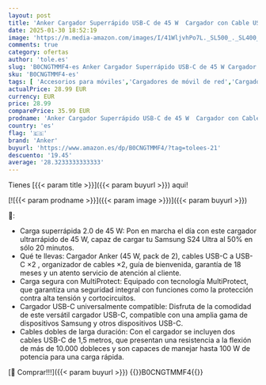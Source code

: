 ```yaml
---
layout: post
title: 'Anker Cargador Superrápido USB-C de 45 W  Cargador con Cable USB-C Compatible con Carga Rápida PPS para Samsung Galaxy S24 Ultra/S24/S23+/S23/S22/Note20  iPhone 16  Pixel y más  con 2 Cable de 1 5 m '
date: 2025-01-30 18:52:19
image: 'https://m.media-amazon.com/images/I/41WljvhPo7L._SL500_._SL400_.jpg'
comments: true
category: ofertas
author: 'tole.es'
slug: 'B0CNGTMMF4-es Anker Cargador Superrápido USB-C de 45 W Cargador con...'
sku: 'B0CNGTMMF4-es'
tags: [ 'Accesorios para móviles','Cargadores de móvil de red','Cargadores para móviles','Comunicación móvil y accesorios','Electrónica','anker','iphone','🇪🇸', ]
actualPrice: 28.99 EUR
currency: EUR
price: 28.99
comparePrice: 35.99 EUR
prodname: 'Anker Cargador Superrápido USB-C de 45 W  Cargador con Cable USB-C Compatible con Carga Rápida PPS para Samsung Galaxy S24 Ultra/S24/S23+/S23/S22/Note20  iPhone 16  Pixel y más  con 2 Cable de 1 5 m '
country: 'es'
flag: '🇪🇸'
brand: 'Anker'
buyurl: 'https://www.amazon.es/dp/B0CNGTMMF4/?tag=tolees-21'
descuento: '19.45'
average: '28.3233333333333'
---
```


Tienes [{{< param title >}}]({{< param buyurl >}}) aqui!

[![{{< param prodname >}}]({{< param image >}})]({{< param buyurl >}})

🔎:

- Carga superrápida 2.0 de 45 W: Pon en marcha el día con este cargador ultrarrápido de 45 W, capaz de cargar tu Samsung S24 Ultra al 50% en sólo 20 minutos.
- Qué te llevas: Cargador Anker (45 W, pack de 2), cables USB-C a USB-C ×2 , organizador de cables ×2, guía de bienvenida, garantía de 18 meses y un atento servicio de atención al cliente.
- Carga segura con MultiProtect: Equipado con tecnología MultiProtect, que garantiza una seguridad integral con funciones como la protección contra alta tensión y cortocircuitos.
- Cargador USB-C universalmente compatible: Disfruta de la comodidad de este versátil cargador USB-C, compatible con una amplia gama de dispositivos Samsung y otros dispositivos USB-C.
- Cables dobles de larga duración: Con el cargador se incluyen dos cables USB-C de 1,5 metros, que presentan una resistencia a la flexión de más de 10.000 dobleces y son capaces de manejar hasta 100 W de potencia para una carga rápida.

[🛒 Comprar!!!]({{< param buyurl >}})
{{<world>}}B0CNGTMMF4{{</world>}}
